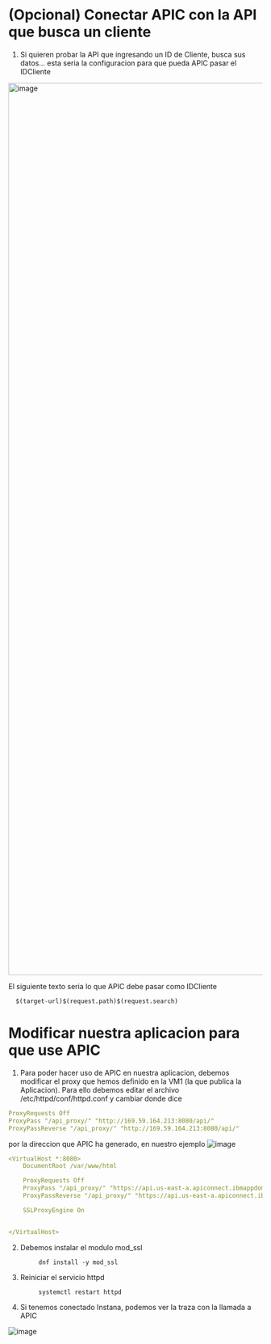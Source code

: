 # (Opcional) Conectar APIC con la API que busca un cliente 

1) Si quieren probar la API que ingresando un ID de Cliente, busca sus datos... esta seria la configuracion para que pueda APIC pasar el IDCliente

<img width="1766" alt="image" src="https://github.com/user-attachments/assets/5204ca13-ad8b-4b05-aec0-7b3b8bd13e5f" />

El siguiente texto seria lo que APIC debe pasar como IDCliente 

      $(target-url)$(request.path)$(request.search)


Modificar nuestra aplicacion para que use APIC
=

1) Para poder hacer uso de APIC en nuestra aplicacion, debemos modificar el proxy que hemos definido en la VM1 (la que publica la Aplicacion). Para ello debemos editar el archivo /etc/httpd/conf/httpd.conf y cambiar donde dice
   
```yaml
ProxyRequests Off
ProxyPass "/api_proxy/" "http://169.59.164.213:8080/api/"
ProxyPassReverse "/api_proxy/" "http://169.59.164.213:8080/api/"
```

por la direccion que APIC ha generado, en nuestro ejemplo 
![image](https://github.com/user-attachments/assets/687106cd-74c1-4a70-8515-d4f8bf830752)

```yaml
<VirtualHost *:8080>
    DocumentRoot /var/www/html

    ProxyRequests Off
    ProxyPass "/api_proxy/" "https://api.us-east-a.apiconnect.ibmappdomain.cloud/api-connect-cx/sandbox/169.59.164.213:8080/api/"
    ProxyPassReverse "/api_proxy/" "https://api.us-east-a.apiconnect.ibmappdomain.cloud/api-connect-cx/sandbox/169.59.164.213:8080/api/"

    SSLProxyEngine On


</VirtualHost>
```

2) Debemos instalar el modulo mod_ssl

            dnf install -y mod_ssl


3) Reiniciar el servicio httpd

            systemctl restart httpd

4) Si tenemos conectado Instana, podemos ver la traza con la llamada a APIC

![image](https://github.com/user-attachments/assets/f84eb276-982c-443b-ade5-aaca0c3f352d)


